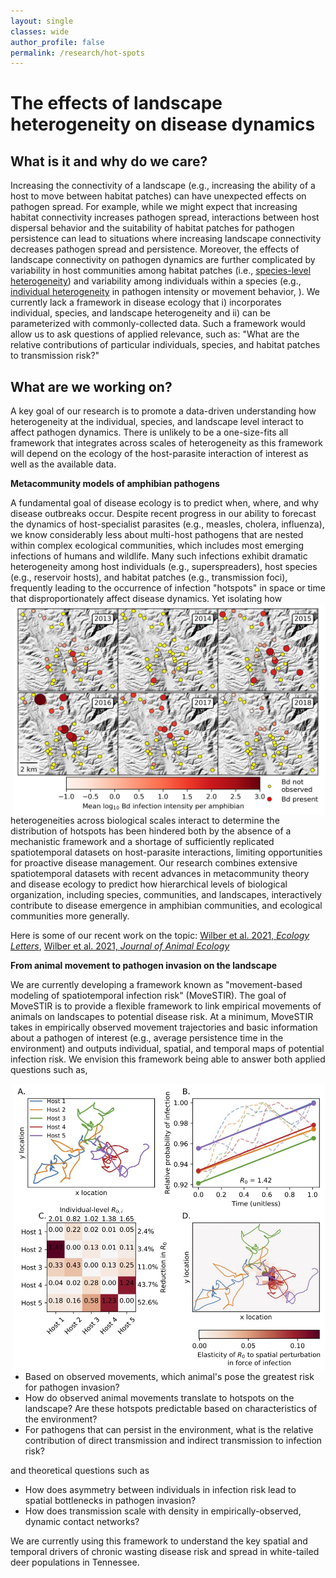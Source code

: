 ```yaml
---
layout: single
classes: wide
author_profile: false
permalink: /research/hot-spots
---
```


# The effects of landscape heterogeneity on disease dynamics

## What is it and why do we care?

Increasing the connectivity of a landscape (e.g., increasing the ability of a host to move between habitat patches) can have unexpected effects on pathogen spread.  For example, while we might expect that increasing habitat connectivity increases pathogen spread, interactions between host dispersal behavior and the suitability of habitat patches for pathogen persistence can lead to situations where increasing landscape connectivity decreases pathogen spread and persistence.  Moreover, the effects of landscape connectivity on pathogen dynamics are further complicated by variability in host communities among habitat patches (i.e., [species-level heterogeneity](/research/hot-species)) and variability among individuals within a species (e.g., [individual heterogeneity](/research/hot-hosts) in pathogen intensity or movement behavior, ).  We currently lack a framework in disease ecology that i) incorporates individual, species, and landscape heterogeneity and ii) can be parameterized with commonly-collected data.  Such a framework would allow us to ask questions of applied relevance, such as: "What are the relative contributions of particular individuals, species, and habitat patches to transmission risk?"

## What are we working on?

A key goal of our research is to promote a data-driven understanding how heterogeneity at the individual, species, and landscape level interact to affect pathogen dynamics. There is unlikely to be a one-size-fits all framework that integrates across scales of heterogeneity as this framework will depend on the ecology of the host-parasite interaction of interest as well as the available data.

**Metacommunity models of amphibian pathogens**

A fundamental goal of disease ecology is to predict when, where, and why disease outbreaks occur. Despite recent progress in our ability to forecast the dynamics of host-specialist parasites (e.g., measles, cholera, influenza), we know considerably less about multi-host pathogens that are nested within complex ecological communities, which includes most emerging infections of humans and wildlife. Many such infections exhibit dramatic heterogeneity among host individuals (e.g., superspreaders), host species (e.g., reservoir hosts), and habitat patches (e.g., transmission foci), frequently leading to the occurrence of infection "hotspots" in space or time that disproportionately affect disease dynamics.
<img src="/images/bd_occupancy.jpg" style="float:right;width:500px">
Yet isolating how heterogeneities across biological scales interact to determine the distribution of hotspots has been hindered both by the absence of a mechanistic framework and a shortage of sufficiently replicated spatiotemporal datasets on host-parasite interactions, limiting opportunities for proactive disease management.  Our research combines extensive spatiotemporal datasets with recent advances in metacommunity theory and disease ecology to predict how hierarchical levels of biological organization, including species, communities, and landscapes, interactively contribute to disease emergence in amphibian communities, and ecological communities more generally.

Here is some of our recent work on the topic: [Wilber et al. 2021, *Ecology Letters*](https://onlinelibrary.wiley.com/doi/abs/10.1111/ele.13518), [Wilber et al. 2021, *Journal of Animal Ecology*](https://besjournals.onlinelibrary.wiley.com/doi/10.1111/1365-2656.13343)

**From animal movement to pathogen invasion on the landscape**

We are currently developing a framework known as "movement-based modeling of spatiotemporal infection risk" (MoveSTIR).  The goal of MoveSTIR is to provide a flexible framework to link empirical movements of animals on landscapes to potential disease risk. At a minimum, MoveSTIR takes in empirically observed movement trajectories and basic information about a pathogen of interest (e.g., average persistence time in the environment) and outputs individual, spatial, and temporal maps of potential infection risk.  We envision this framework being able to answer both applied questions such as,

<img src="/images/movestir.jpg" style="float:right;width:500px">

- Based on observed movements, which animal's pose the greatest risk for pathogen invasion?
- How do observed animal movements translate to hotspots on the landscape? Are these hotspots predictable based on characteristics of the environment?
- For pathogens that can persist in the environment, what is the relative contribution of direct transmission and indirect transmission to infection risk?

and theoretical questions such as

- How does asymmetry between individuals in infection risk lead to spatial bottlenecks in pathogen invasion?
- How does transmission scale with density in empirically-observed, dynamic contact networks?

We are currently using this framework to understand the key spatial and temporal drivers of chronic wasting disease risk and spread in white-tailed deer populations in Tennessee.


